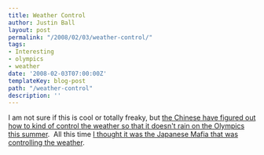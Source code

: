 ```yaml
---
title: Weather Control
author: Justin Ball
layout: post
permalink: "/2008/02/03/weather-control/"
tags:
- Interesting
- olympics
- weather
date: '2008-02-03T07:00:00Z'
templateKey: blog-post
path: "/weather-control"
description: ''
---
```


I am not sure if this is cool or totally freaky, but [the Chinese have figured out how to kind of control the weather so that it doesn't rain on the Olympics this summer][1].  All this time [I thought it was the Japanese Mafia that was controlling the weather][2].

 [1]: http://www.dailygalaxy.com/my_weblog/2008/02/weather-control.html#more
 [2]: /2005/09/20/who-knew/
